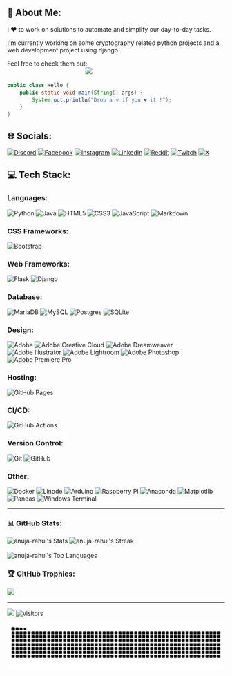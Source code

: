 ## 💫 About Me:
I ❤ to work on solutions to automate and simplify our day-to-day tasks.  

I'm currently working on some cryptography related python projects and a web development project using django.  

Feel free to check them out:  
&nbsp;&nbsp;&nbsp;&nbsp;&nbsp;&nbsp;&nbsp;&nbsp;&nbsp;&nbsp;&nbsp;&nbsp;&nbsp;&nbsp;&nbsp;&nbsp;&nbsp;&nbsp;&nbsp;
&nbsp;&nbsp;&nbsp;&nbsp;&nbsp;&nbsp;&nbsp;&nbsp;&nbsp;&nbsp;&nbsp;&nbsp;&nbsp;&nbsp;&nbsp;&nbsp;&nbsp;&nbsp;&nbsp;
&nbsp;&nbsp;&nbsp;&nbsp;&nbsp;
<a href="https://github.com/anuja-rahul?tab=repositories">
![](https://img.shields.io/badge/Repositories-000033?style=for-the-badge&logo=github)
</a>


```java
public class Hello {
    public static void main(String[] args) {
        System.out.println("Drop a ⭐ if you ❤ it !");
    }
}
```


## 🌐 Socials:
[![Discord](https://img.shields.io/badge/Discord-000?logo=discord)](https://discord.gg/https://discord.com/invite/hkeRphFm) 
[![Facebook](https://img.shields.io/badge/Facebook-000?logo=Facebook&logoColor=316ff6)](https://facebook.com/anuja.gunasinghe?sfnsn=wa&mibextid=RUbZ1f) 
[![Instagram](https://img.shields.io/badge/Instagram-000?logo=Instagram)](https://instagram.com/anuja__rahul) 
[![LinkedIn](https://img.shields.io/badge/LinkedIn-000?logo=linkedin)](https://linkedin.com/in/anuja-rahul-gunasinghe) 
[![Reddit](https://img.shields.io/badge/Reddit-000?logo=Reddit)](https://reddit.com/user/ARG0712) 
[![Twitch](https://img.shields.io/badge/Twitch-000?logo=Twitch)](https://twitch.tv/madrush07) 
[![X](https://img.shields.io/badge/X-000?logo=X)](https://x.com/Anuja_Rahul07) 

<!-- 
![OpenCV](https://img.shields.io/badge/opencv-%23white.svg?style=for-the-badge&logo=opencv&logoColor=white) 
![Bootstrap](https://img.shields.io/badge/bootstrap-%238511FA.svg?style=for-the-badge&logo=bootstrap&logoColor=white) 
![MicrosoftSQLServer](https://img.shields.io/badge/Microsoft%20SQL%20Server-CC2927?style=for-the-badge&logo=microsoft%20sql%20server&logoColor=white)
![C++](https://img.shields.io/badge/c++-%2300599C.svg?style=for-the-badge&logo=c%2B%2B&logoColor=white) 
![TOR](https://img.shields.io/badge/tor-%237E4798.svg?style=for-the-badge&logo=tor-project&logoColor=white) 
![Google Cloud](https://img.shields.io/badge/GoogleCloud-%234285F4.svg?style=for-the-badge&logo=google-cloud&logoColor=white) ![Portfolio](https://img.shields.io/badge/Portfolio-%23000000.svg?style=for-the-badge&logo=firefox&logoColor=#FF7139)
![GithubPages](https://img.shields.io/badge/github%20pages-121013?style=for-the-badge&logo=github&logoColor=white) 
 
![NumPy](https://img.shields.io/badge/numpy-%23013243.svg?style=for-the-badge&logo=numpy&logoColor=white)
![Portfolio](https://img.shields.io/badge/Portfolio-%23000000.svg?style=for-the-badge&logo=firefox&logoColor=#FF7139)
![TensorFlow](https://img.shields.io/badge/TensorFlow-000?style=for-the-badge&logo=TensorFlow)
-->

## 💻 Tech Stack:

### Languages:  

![Python](https://img.shields.io/badge/python-000?style=for-the-badge&logo=python) 
![Java](https://img.shields.io/badge/java-000?style=for-the-badge&logo=openjdk&logoColor=f89820) 
![HTML5](https://img.shields.io/badge/html5-000?style=for-the-badge&logo=html5) 
![CSS3](https://img.shields.io/badge/css3-000?style=for-the-badge&logo=css3&logoColor=264de4) 
![JavaScript](https://img.shields.io/badge/javascript-000?style=for-the-badge&logo=javascript) 
![Markdown](https://img.shields.io/badge/-Markdown-000?style=for-the-badge&logo=markdown)

### CSS Frameworks:

![Bootstrap](https://img.shields.io/badge/bootstrap-000?style=for-the-badge&logo=bootstrap)

### Web Frameworks:

![Flask](https://img.shields.io/badge/flask-000?style=for-the-badge&logo=flask&logoColor=white) 
![Django](https://img.shields.io/badge/django-000?style=for-the-badge&logo=django)

### Database:  

![MariaDB](https://img.shields.io/badge/MariaDB-000?style=for-the-badge&logo=mariadb) 
![MySQL](https://img.shields.io/badge/mysql-000?style=for-the-badge&logo=mysql) 
![Postgres](https://img.shields.io/badge/postgres-000?style=for-the-badge&logo=postgresql) 
![SQLite](https://img.shields.io/badge/sqlite-000?style=for-the-badge&logo=sqlite)

### Design:  

![Adobe](https://img.shields.io/badge/adobe-000?style=for-the-badge&logo=adobe) 
![Adobe Creative Cloud](https://img.shields.io/badge/Adobe%20Creative%20Cloud-000?style=for-the-badge&logo=Adobe%20Creative%20Cloud) 
![Adobe Dreamweaver](https://img.shields.io/badge/Adobe%20Dreamweaver-000?style=for-the-badge&logo=Adobe%20Dreamweaver) 
![Adobe Illustrator](https://img.shields.io/badge/adobe%20illustrator-000?style=for-the-badge&logo=adobe%20illustrator) 
![Adobe Lightroom](https://img.shields.io/badge/Adobe%20Lightroom-000?style=for-the-badge&logo=Adobe%20Lightroom)
![Adobe Photoshop](https://img.shields.io/badge/adobe%20photoshop-000?style=for-the-badge&logo=adobe%20photoshop) 
![Adobe Premiere Pro](https://img.shields.io/badge/Adobe%20Premiere%20Pro-000?style=for-the-badge&logo=Adobe%20Premiere%20Pro)

### Hosting:
![GitHub Pages](https://img.shields.io/badge/-GitHub%20Pages-000?style=for-the-badge&logo=github)

### CI/CD:
![GitHub Actions](https://img.shields.io/badge/-github%20actions-000?style=for-the-badge&logo=githubactions)

### Version Control:
![Git](https://img.shields.io/badge/-Git-000?style=for-the-badge&logo=git)
![GitHub](https://img.shields.io/badge/-GitHub-000?style=for-the-badge&logo=github)

### Other:

![Docker](https://img.shields.io/badge/docker-000?style=for-the-badge&logo=docker)
![Linode](https://img.shields.io/badge/linode-000?style=for-the-badge&logo=linode) 
![Arduino](https://img.shields.io/badge/-Arduino-000?style=for-the-badge&logo=Arduino) 
![Raspberry Pi](https://img.shields.io/badge/-RaspberryPi-000?style=for-the-badge&logo=Raspberry-Pi) 
![Anaconda](https://img.shields.io/badge/Anaconda-000?style=for-the-badge&logo=anaconda) 
![Matplotlib](https://img.shields.io/badge/Matplotlib-000?style=for-the-badge&logo=Matplotlib) 
![Pandas](https://img.shields.io/badge/pandas-000?style=for-the-badge&logo=pandas)
![Windows Terminal](https://img.shields.io/badge/Windows%20Terminal-000?style=for-the-badge&logo=windows-terminal) 

---

### 📊 GitHub Stats:
![anuja-rahul's Stats](https://github-readme-stats.vercel.app/api?username=anuja-rahul&theme=nightowl&show_icons=true&hide_border=true&count_private=true)
![anuja-rahul's Streak](https://github-readme-streak-stats.herokuapp.com/?user=anuja-rahul&theme=nightowl&hide_border=true)
<br/><br/>
![anuja-rahul's Top Languages](https://github-readme-stats.vercel.app/api/top-langs/?username=anuja-rahul&theme=nightowl&show_icons=true&hide_border=true&layout=compact)

### 🏆 GitHub Trophies:
![](https://github-profile-trophy.vercel.app/?username=anuja-rahul&theme=tokyonight&no-frame=false&no-bg=true&margin-w=4)

<!--
![anuja-rahul github-stats](https://stats.dooboo.io/api/github-stats-advanced?login=anuja-rahul)
![anuja-rahul github-trophies](https://stats.dooboo.io/api/github-trophies?login=anuja-rahul)
-->

<!-- 
### ✍️ Random Dev Quote:
![](https://quotes-github-readme.vercel.app/api?type=horizontal&theme=radical)
-->

<!-- 
### 🔝 Top Contributed Repo
![](https://github-contributor-stats.vercel.app/api?username=anuja-rahul&limit=5&theme=dark&combine_all_yearly_contributions=true)
-->

---
[![](https://visitcount.itsvg.in/api?id=anuja-rahul&icon=0&color=0)](https://visitcount.itsvg.in)
![visitors](https://visitor-badge.laobi.icu/badge?page_id=anuja-rahul.anuja-rahul)

<!--
<p>
<img src="https://github.com/anuja-rahul/anuja-rahul/blob/main/github-user-contribution.svg"
 alt="github-user-contribution.svg">
</p>
-->

<p>
<img src="https://github.com/anuja-rahul/anuja-rahul/blob/output/github-contribution-grid-snake-dark.svg" 
alt="snake animation svg">
</p>

<!-- 
![](https://komarev.com/ghpvc/?username=anuja-rahul&color=blue&style=flat&label=Profile+Views&base=237)
![GitHub Views](https://komarev.com/ghpvc/?username=anuja-rahul&color=7916C2&style=flat&label=Profile+Views&base=320)
-->

